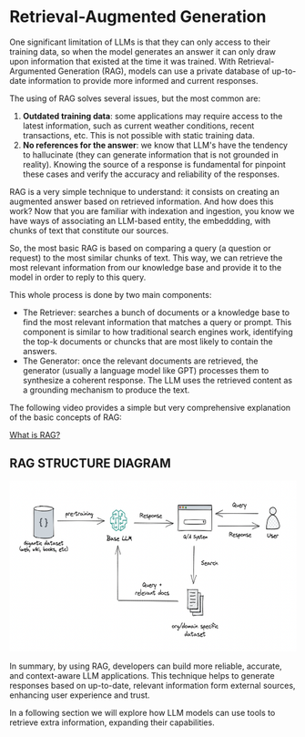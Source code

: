 # Retrieval-Augmented Generation

One significant limitation of LLMs is that they can only access to their training data, so when the model generates an answer it can only draw upon information that existed at the time it was trained. With Retrieval-Argumented Generation (RAG), models can use a private database of up-to-date information to provide more informed and current responses.

The using of RAG solves several issues, but the most common are:
1. **Outdated training data**: some applications may require access to the latest information, such as current weather conditions, recent transactions, etc. This is not possible with static training data.
2. **No references for the answer**: we know that LLM's have the tendency to hallucinate (they can generate information that is not grounded in reality). Knowing the source of a response is fundamental for pinpoint these cases and verify the accuracy and reliability of the responses.

RAG is a very simple technique to understand: it consists on creating an augmented answer based on retrieved information. And how does this work? Now that you are familiar with indexation and ingestion, you know we have ways of associating an LLM-based entity, the embeddding, with chunks of text that constitute our sources. 

So, the most basic RAG is based on comparing a query (a question or request) to the most similar chunks of text. This way, we can retrieve the most relevant information from our knowledge base and provide it to the model in order to reply to this query. 

This whole process is done by two main components:
- The Retriever: searches a bunch of documents or a knowledge base to find the most relevant information that matches a query or prompt. This component is similar to how traditional search engines work, identifying the top-k documents or chuncks that are most likely to contain the answers.
- The Generator: once the relevant documents are retrieved, the generator (usually a language model like GPT) processes them to synthesize a coherent response. The LLM uses the retrieved content as a grounding mechanism to produce the text.

The following video provides a simple but very comprehensive explanation of the basic concepts of RAG:

[What is RAG?](https://www.youtube.com/watch?v=aywZrzNaKjs)

## RAG STRUCTURE DIAGRAM

<img src="../images/Jq9bEbitg1Pv4oASwEQwJg.png" alt="" width="650" height="300">


In summary, by using RAG, developers can build more reliable, accurate, and context-aware LLM applications. This technique helps to generate responses based on up-to-date, relevant information form external sources, enhancing user experience and trust.

In a following section we will explore how LLM models can use tools to retrieve extra information, expanding their capabilities.
